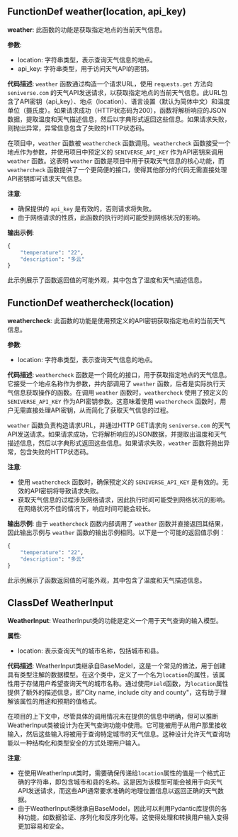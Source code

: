 ## FunctionDef weather(location, api_key)
**weather**: 此函数的功能是获取指定地点的当前天气信息。

**参数**:
- location: 字符串类型，表示查询天气信息的地点。
- api_key: 字符串类型，用于访问天气API的密钥。

**代码描述**:
`weather` 函数通过构造一个请求URL，使用 `requests.get` 方法向 `seniverse.com` 的天气API发送请求，以获取指定地点的当前天气信息。此URL包含了API密钥（api_key）、地点（location）、语言设置（默认为简体中文）和温度单位（摄氏度）。如果请求成功（HTTP状态码为200），函数将解析响应的JSON数据，提取温度和天气描述信息，然后以字典形式返回这些信息。如果请求失败，则抛出异常，异常信息包含了失败的HTTP状态码。

在项目中，`weather` 函数被 `weathercheck` 函数调用。`weathercheck` 函数接受一个地点作为参数，并使用项目中预定义的 `SENIVERSE_API_KEY` 作为API密钥来调用 `weather` 函数。这表明 `weather` 函数是项目中用于获取天气信息的核心功能，而 `weathercheck` 函数提供了一个更简便的接口，使得其他部分的代码无需直接处理API密钥即可请求天气信息。

**注意**:
- 确保提供的 `api_key` 是有效的，否则请求将失败。
- 由于网络请求的性质，此函数的执行时间可能受到网络状况的影响。

**输出示例**:
```python
{
    "temperature": "22",
    "description": "多云"
}
```
此示例展示了函数返回值的可能外观，其中包含了温度和天气描述信息。
## FunctionDef weathercheck(location)
**weathercheck**: 此函数的功能是使用预定义的API密钥获取指定地点的当前天气信息。

**参数**:
- location: 字符串类型，表示查询天气信息的地点。

**代码描述**:
`weathercheck` 函数是一个简化的接口，用于获取指定地点的天气信息。它接受一个地点名称作为参数，并内部调用了 `weather` 函数，后者是实际执行天气信息获取操作的函数。在调用 `weather` 函数时，`weathercheck` 使用了预定义的 `SENIVERSE_API_KEY` 作为API密钥参数。这意味着使用 `weathercheck` 函数时，用户无需直接处理API密钥，从而简化了获取天气信息的过程。

`weather` 函数负责构造请求URL，并通过HTTP GET请求向 `seniverse.com` 的天气API发送请求。如果请求成功，它将解析响应的JSON数据，并提取出温度和天气描述信息，然后以字典形式返回这些信息。如果请求失败，`weather` 函数将抛出异常，包含失败的HTTP状态码。

**注意**:
- 使用 `weathercheck` 函数时，确保预定义的 `SENIVERSE_API_KEY` 是有效的。无效的API密钥将导致请求失败。
- 获取天气信息的过程涉及网络请求，因此执行时间可能受到网络状况的影响。在网络状况不佳的情况下，响应时间可能会较长。

**输出示例**:
由于 `weathercheck` 函数内部调用了 `weather` 函数并直接返回其结果，因此输出示例与 `weather` 函数的输出示例相同。以下是一个可能的返回值示例：
```python
{
    "temperature": "22",
    "description": "多云"
}
```
此示例展示了函数返回值的可能外观，其中包含了温度和天气描述信息。
## ClassDef WeatherInput
**WeatherInput**: WeatherInput类的功能是定义一个用于天气查询的输入模型。

**属性**:
- location: 表示查询天气的城市名称，包括城市和县。

**代码描述**:
WeatherInput类继承自BaseModel，这是一个常见的做法，用于创建具有类型注解的数据模型。在这个类中，定义了一个名为`location`的属性，该属性用于存储用户希望查询天气的城市名称。通过使用`Field`函数，为`location`属性提供了额外的描述信息，即"City name, include city and county"，这有助于理解该属性的用途和预期的值格式。

在项目的上下文中，尽管具体的调用情况未在提供的信息中明确，但可以推断WeatherInput类被设计为在天气查询功能中使用。它可能被用于从用户那里接收输入，然后这些输入将被用于查询特定城市的天气信息。这种设计允许天气查询功能以一种结构化和类型安全的方式处理用户输入。

**注意**:
- 在使用WeatherInput类时，需要确保传递给`location`属性的值是一个格式正确的字符串，即包含城市和县的名称。这是因为该模型可能会被用于向天气API发送请求，而这些API通常要求准确的地理位置信息以返回正确的天气数据。
- 由于WeatherInput类继承自BaseModel，因此可以利用Pydantic库提供的各种功能，如数据验证、序列化和反序列化等。这使得处理和转换用户输入变得更加容易和安全。
